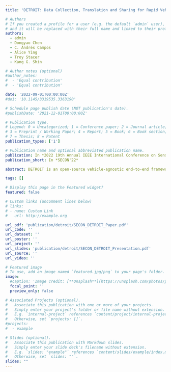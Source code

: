```yaml
---
title: 'DETROIT: Data Collection, Translation and Sharing for Rapid Vehicular App Development'

# Authors
# If you created a profile for a user (e.g. the default `admin` user), write the username (folder name) here
# and it will be replaced with their full name and linked to their profile.
authors:
  - admin
  - Dongyao Chen
  - C. Andrés Campos
  - Alice Ying
  - Troy Stacer
  - Kang G. Shin

# Author notes (optional)
#author_notes:
#  - 'Equal contribution'
#  - 'Equal contribution'

date: '2022-09-01T00:00:00Z'
#doi: '10.1145/3319535.3363190'

# Schedule page publish date (NOT publication's date).
#publishDate: '2021-12-01T00:00:00Z'

# Publication type.
# Legend: 0 = Uncategorized; 1 = Conference paper; 2 = Journal article;
# 3 = Preprint / Working Paper; 4 = Report; 5 = Book; 6 = Book section;
# 7 = Thesis; 8 = Patent
publication_types: ['1']

# Publication name and optional abbreviated publication name.
publication: In *2022 19th Annual IEEE International Conference on Sensing, Communication, and Networking*
publication_short: In *SECON'22*

abstract: DETROIT is an open-source vehicle-agnostic end-to-end framework for vehicular data collection, translation and sharing that facilitates the rapid development of automotive apps. With vehicles becoming increasingly connected, unlocking sheer amounts of data from the in-vehicle network (IVN) can accelerate the development of many useful apps. Unlike existing commercial and academic solutions that can only access a restricted set of standardized emission-related sensor data and lack feasible data accessibility by third-party developers, DETROIT offers a convenient interface to develop apps which can access a broad range of powertrain-related sensors and car-body events thanks to crowd-sourcing vehicular translation tables by fully automated CAN bus reverse-engineering. DETROIT is developed with the objectives of simplicity, scalability, privacy and liability. To the best of our knowledge, this is the first end-to-end framework consisting of a frontend, backend and a developer portal to cover vehicular data collection, translation and sharing with app developers. Besides an extensive framework benchmark to show the light resource overhead and feasibility of DETROIT, we also have evaluated it by reimplementing two existing mobility apps from academia. Developers have reported that DETROIT offers high sensor fidelity, enhanced application flexibility, as well as low implementation complexity.

tags: []

# Display this page in the Featured widget?
featured: false

# Custom links (uncomment lines below)
# links:
# - name: Custom Link
#   url: http://example.org

url_pdf: 'publication/detroit/SECON_DETROIT_Paper.pdf'
url_code: ''
url_dataset: ''
url_poster: ''
url_project: ''
url_slides: 'publication/detroit/SECON_DETROIT_Presentation.pdf'
url_source: ''
url_video: ''

# Featured image
# To use, add an image named `featured.jpg/png` to your page's folder.
image:
  #caption: 'Image credit: [**Unsplash**](https://unsplash.com/photos/pLCdAaMFLTE)'
  focal_point: ''
  preview_only: false

# Associated Projects (optional).
#   Associate this publication with one or more of your projects.
#   Simply enter your project's folder or file name without extension.
#   E.g. `internal-project` references `content/project/internal-project/index.md`.
#   Otherwise, set `projects: []`.
#projects:
#  - example

# Slides (optional).
#   Associate this publication with Markdown slides.
#   Simply enter your slide deck's filename without extension.
#   E.g. `slides: "example"` references `content/slides/example/index.md`.
#   Otherwise, set `slides: ""`.
slides: ""
---
```


